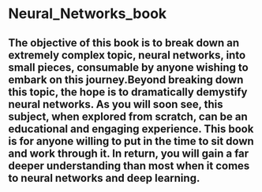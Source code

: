 # Neural_Networks_book
## The objective of this book is to break down an extremely complex topic, neural networks, into small pieces, consumable by anyone wishing to embark on this journey.Beyond breaking down this topic, the hope is to dramatically demystify neural networks. As you will soon see, this subject, when explored from scratch, can be an educational and engaging experience. This book is for anyone willing to put in the time to sit down and work through it. In return, you will gain a far deeper understanding than most when it comes to neural networks and deep learning.


